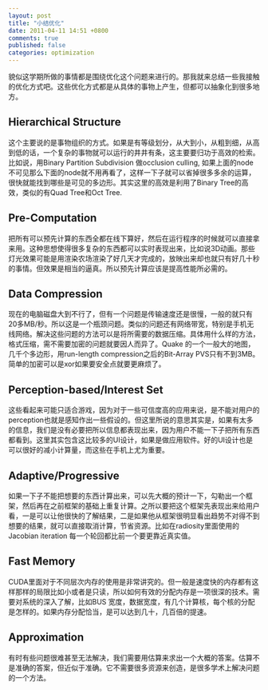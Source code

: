 ```yaml
---
layout: post
title: "小结优化"
date: 2011-04-11 14:51 +0800
comments: true
published: false
categories: optimization
---
```


貌似这学期所做的事情都是围绕优化这个问题来进行的。那我就来总结一些我接触的优化方式吧。这些优化方式都是从具体的事物上产生，但都可以抽象化到很多地方。

## Hierarchical Structure



这个主要说的是事物组织的方式。如果是有等级划分，从大到小，从粗到细，从高到低的话，一个复杂的事物就可以运行的井井有条，这主要要归功于高效的检索。比如说，用Binary Partition Subdivision 做occlusion culling, 如果上面的node 不可见那么下面的node就不用再看了，这样一下子就可以省掉很多多余的运算，很快就能找到哪些是可见的多边形。其实这里的高效是利用了Binary Tree的高效，类似的有Quad Tree和Oct Tree.

## Pre-Computation

把所有可以预先计算的东西全都在线下算好，然后在运行程序的时候就可以直接拿来用。这种思想使得很多复杂的东西都可以实时表现出来，比如说3D动画。那些灯光效果可能是用渲染农场渲染了好几天才完成的，放映出来却也就只有好几十秒的事情。但效果是相当的逼真。所以预先计算应该是提高性能所必需的。

## Data Compression

现在的电脑磁盘大到不行了，但有一个问题是传输速度还是很慢，一般的就只有20多MB/秒。所以这是一个瓶颈问题。类似的问题还有网络带宽，特别是手机无线网络。解决这些问题的方法可以是将所需要的数据压缩。具体用什么样的方法，格式压缩，需不需要加密的问题就要因人而异了。Quake 的一个一般大的地图，几千个多边形，用run-length compression之后的Bit-Array PVS只有不到3MB。简单的加密可以是xor如果要安全点就要更麻烦了。

## Perception-based/Interest Set

这些看起来可能只适合游戏，因为对于一些可信度高的应用来说，是不能对用户的perception也就是感知作出一些假设的。但这里所说的意思其实是，如果有太多的信息，我们是没有必要把所以信息都表现出来，因为用户不能一下子把所有东西都看到。这里其实包含这比较多的UI设计，如果是做应用软件。好的UI设计也是可以很好的减小计算量，而这些在手机上尤为重要。

## Adaptive/Progressive

如果一下子不能把想要的东西计算出来，可以先大概的预计一下，勾勒出一个框架，然后再在之前框架的基础上重复计算。之所以要把这个框架先表现出来给用户看，一是可以让他很快的了解结果，二是如果他从框架很明显看出趋势不对得不到想要的结果，就可以直接取消计算，节省资源。比如在radiosity里面使用的Jacobian iteration 每一个轮回都比前一个要更靠近真实值。

## Fast Memory

CUDA里面对于不同层次内存的使用是非常讲究的。但一般是速度快的内存都有这样那样的局限比如小或者是只读，所以如何有效的分配内存是一项很深的技术。需要对系统的深入了解，比如BUS 宽度，数据宽度，有几个计算核，每个核的分配是怎样的。如果内存分配恰当，是可以达到几十，几百倍的提速。

## Approximation

有时有些问题很难甚至无法解决，我们需要用估算来求出一个大概的答案。估算不是准确的答案，但近似于准确。它不需要很多资源来创造，是很多学术上解决问题的一个方法。
